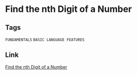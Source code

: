 # Find the nth Digit of a Number


## Tags

`FUNDAMENTALS` `BASIC LANGUAGE FEATURES`

## Link

[Find the nth Digit of a Number](https://www.codewars.com/kata/577b9960df78c19bca00007e)